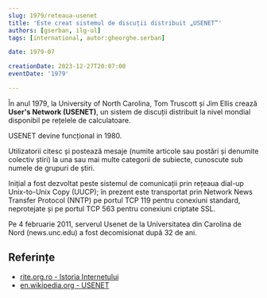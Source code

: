 ```yaml
---
slug: 1979/reteaua-usenet
title: 'Este creat sistemul de discuții distribuit „USENET”'
authors: [gserban, ilg-ul]
tags: [international, autor:gheorghe.serban]

date: 1979-07

creationDate: 2023-12-27T20:07:00
eventDate: '1979'

---
```


În anul 1979, la University of North Carolina, Tom Truscott și Jim Ellis
crează **User's Network (USENET)**, un sistem de discuții distribuit
la nivel mondial disponibil pe rețelele de calculatoare.

<!-- truncate -->

USENET devine funcțional in 1980.

Utilizatorii citesc și postează mesaje (numite articole sau postări și
denumite colectiv știri) la una sau mai multe categorii de subiecte,
cunoscute sub numele de grupuri de știri.

Inițial a fost dezvoltat peste sistemul de comunicații prin rețeaua dial-up
Unix-to-Unix Copy (UUCP); în prezent este transportat prin Network
News Transfer Protocol (NNTP) pe portul TCP 119 pentru conexiuni
standard, neprotejate și pe portul TCP 563 pentru conexiuni criptate SSL.

Pe 4 februarie 2011, serverul Usenet de la Universitatea din Carolina de Nord
(news.unc.edu) a fost decomisionat după 32 de ani.

## Referințe

- [rite.org.ro - Istoria Internetului](https://rite.org.ro/istoria-internetului/)
- [en.wikipedia.org - USENET](https://en.wikipedia.org/wiki/Usenet)
